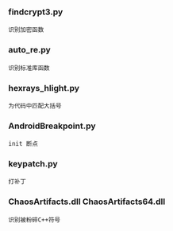 ### findcrypt3.py
	识别加密函数
    
### auto_re.py
	识别标准库函数

### hexrays_hlight.py
	为代码中匹配大括号

### AndroidBreakpoint.py
	init 断点

### keypatch.py
	打补丁

### ChaosArtifacts.dll ChaosArtifacts64.dll
	识别被粉碎C++符号